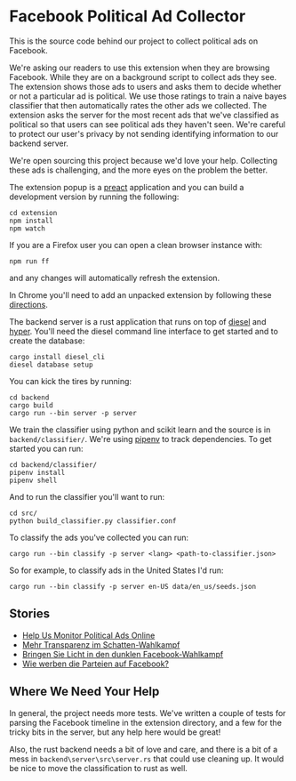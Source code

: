 # Facebook Political Ad Collector

This is the source code behind our project to collect political ads on Facebook.

We're asking our readers to use this extension when they are browsing Facebook. While they are on a background script to collect ads they see. The extension shows those ads to users and asks them to decide whether or not a particular ad is political. We use those ratings to train a naive bayes classifier that then automatically rates the other ads we collected. The extension asks the server for the most recent ads that we've classified as political so that users can see political ads they haven't seen. We're careful to protect our user's privacy by not sending identifying information to our backend server.

We're open sourcing this project because we'd love your help. Collecting these ads is challenging, and the more eyes on the problem the better.

The extension popup is a [preact](https://preactjs.com/) application and you can build a development version by running the following:

    cd extension
    npm install
    npm watch

If you are a Firefox user you can open a clean browser instance with:

    npm run ff

and any changes will automatically refresh the extension.

In Chrome you'll need to add an unpacked extension by following these [directions](https://developer.chrome.com/extensions/getstarted).

The backend server is a rust application that runs on top of [diesel](https://diesel.rs) and [hyper](https://hyper.rs/). You'll need the diesel command line interface to get started and to create the database:

    cargo install diesel_cli
    diesel database setup

You can kick the tires by running:

    cd backend
    cargo build
    cargo run --bin server -p server

We train the classifier using python and scikit learn and the source is in `backend/classifier/`. We're using [pipenv](http://docs.pipenv.org/en/latest/) to track dependencies. To get started you can run:

    cd backend/classifier/
    pipenv install
    pipenv shell

And to run the classifier you'll want to run:

    cd src/
    python build_classifier.py classifier.conf

To classify the ads you've collected you can run:

    cargo run --bin classify -p server <lang> <path-to-classifier.json>

So for example, to classify ads in the United States I'd run:

    cargo run --bin classify -p server en-US data/en_us/seeds.json

## Stories

* [Help Us Monitor Political Ads Online](https://www.propublica.org/article/help-us-monitor-political-ads-online)
* [Mehr Transparenz im Schatten-Wahlkampf](http://faktenfinder.tagesschau.de/wahlkampf-facebook-dark-ads-101.html)
* [Bringen Sie Licht in den dunklen Facebook-Wahlkampf](http://www.sueddeutsche.de/digital/bundestagswahl-bringen-sie-licht-in-den-dunklen-facebook-wahlkampf-1.3656582)
* [Wie werben die Parteien auf Facebook?](http://www.spiegel.de/netzwelt/games/facebook-political-ad-collector-plugin-sammelt-wahlwerbung-auf-facebook-ein-a-1166566.html)

## Where We Need Your Help

In general, the project needs more tests. We've written a couple of tests for parsing the Facebook timeline in the extension directory, and a few for the tricky bits in the server, but any help here would be great!

Also, the rust backend needs a bit of love and care, and there is a bit of a mess in `backend\server\src\server.rs` that could use cleaning up. It would be nice to move the classification to rust as well.
